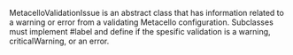 MetacelloValidationIssue is an abstract class that has information related to a warning or error from a validating  Metacello configuration. 
Subclasses must implement #label and define if the spesific validation is a warning, criticalWarning, or an error.